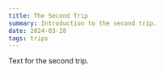 ```yaml
---
title: The Second Trip
summary: Introduction to the second trip.
date: 2024-03-28
tags: trips
---
```

Text for the second trip.
